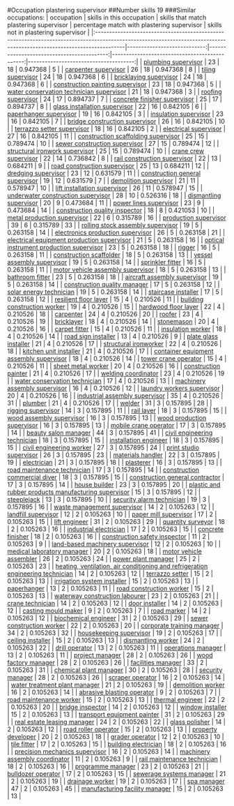 #Occupation plastering supervisor
##Number skills 19
###Similar occupations:
| occupation                                                                                                                                                            |   skills in this occupation |   skills that match plastering supervisor |   percentage match with plastering supervisor |   skills not in plastering supervisor |
|:----------------------------------------------------------------------------------------------------------------------------------------------------------------------|----------------------------:|------------------------------------------:|----------------------------------------------:|--------------------------------------:|
| [plumbing supervisor](plumbing_supervisor.md)                                                                                                                         |                          23 |                                        18 |                                      0.947368 |                                     5 |
| [carpenter supervisor](carpenter_supervisor.md)                                                                                                                       |                          26 |                                        18 |                                      0.947368 |                                     8 |
| [tiling supervisor](tiling_supervisor.md)                                                                                                                             |                          24 |                                        18 |                                      0.947368 |                                     6 |
| [bricklaying supervisor](bricklaying_supervisor.md)                                                                                                                   |                          24 |                                        18 |                                      0.947368 |                                     6 |
| [construction painting supervisor](construction_painting_supervisor.md)                                                                                               |                          23 |                                        18 |                                      0.947368 |                                     5 |
| [water conservation technician supervisor](water_conservation_technician_supervisor.md)                                                                               |                          21 |                                        18 |                                      0.947368 |                                     3 |
| [roofing supervisor](roofing_supervisor.md)                                                                                                                           |                          24 |                                        17 |                                      0.894737 |                                     7 |
| [concrete finisher supervisor](concrete_finisher_supervisor.md)                                                                                                       |                          25 |                                        17 |                                      0.894737 |                                     8 |
| [glass installation supervisor](glass_installation_supervisor.md)                                                                                                     |                          22 |                                        16 |                                      0.842105 |                                     6 |
| [paperhanger supervisor](paperhanger_supervisor.md)                                                                                                                   |                          19 |                                        16 |                                      0.842105 |                                     3 |
| [insulation supervisor](insulation_supervisor.md)                                                                                                                     |                          23 |                                        16 |                                      0.842105 |                                     7 |
| [bridge construction supervisor](bridge_construction_supervisor.md)                                                                                                   |                          26 |                                        16 |                                      0.842105 |                                    10 |
| [terrazzo setter supervisor](terrazzo_setter_supervisor.md)                                                                                                           |                          18 |                                        16 |                                      0.842105 |                                     2 |
| [electrical supervisor](electrical_supervisor.md)                                                                                                                     |                          27 |                                        16 |                                      0.842105 |                                    11 |
| [construction scaffolding supervisor](construction_scaffolding_supervisor.md)                                                                                         |                          25 |                                        15 |                                      0.789474 |                                    10 |
| [sewer construction supervisor](sewer_construction_supervisor.md)                                                                                                     |                          27 |                                        15 |                                      0.789474 |                                    12 |
| [structural ironwork supervisor](structural_ironwork_supervisor.md)                                                                                                   |                          25 |                                        15 |                                      0.789474 |                                    10 |
| [crane crew supervisor](crane_crew_supervisor.md)                                                                                                                     |                          22 |                                        14 |                                      0.736842 |                                     8 |
| [rail construction supervisor](rail_construction_supervisor.md)                                                                                                       |                          22 |                                        13 |                                      0.684211 |                                     9 |
| [road construction supervisor](road_construction_supervisor.md)                                                                                                       |                          25 |                                        13 |                                      0.684211 |                                    12 |
| [dredging supervisor](dredging_supervisor.md)                                                                                                                         |                          23 |                                        12 |                                      0.631579 |                                    11 |
| [construction general supervisor](construction_general_supervisor.md)                                                                                                 |                          19 |                                        12 |                                      0.631579 |                                     7 |
| [demolition supervisor](demolition_supervisor.md)                                                                                                                     |                          21 |                                        11 |                                      0.578947 |                                    10 |
| [lift installation supervisor](lift_installation_supervisor.md)                                                                                                       |                          26 |                                        11 |                                      0.578947 |                                    15 |
| [underwater construction supervisor](underwater_construction_supervisor.md)                                                                                           |                          28 |                                        10 |                                      0.526316 |                                    18 |
| [dismantling supervisor](dismantling_supervisor.md)                                                                                                                   |                          20 |                                         9 |                                      0.473684 |                                    11 |
| [power lines supervisor](power_lines_supervisor.md)                                                                                                                   |                          23 |                                         9 |                                      0.473684 |                                    14 |
| [construction quality inspector](construction_quality_inspector.md)                                                                                                   |                          18 |                                         8 |                                      0.421053 |                                    10 |
| [metal production supervisor](metal_production_supervisor.md)                                                                                                         |                          22 |                                         6 |                                      0.315789 |                                    16 |
| [production supervisor](production_supervisor.md)                                                                                                                     |                          39 |                                         6 |                                      0.315789 |                                    33 |
| [rolling stock assembly supervisor](rolling_stock_assembly_supervisor.md)                                                                                             |                          19 |                                         5 |                                      0.263158 |                                    14 |
| [electronics production supervisor](electronics_production_supervisor.md)                                                                                             |                          26 |                                         5 |                                      0.263158 |                                    21 |
| [electrical equipment production supervisor](electrical_equipment_production_supervisor.md)                                                                           |                          21 |                                         5 |                                      0.263158 |                                    16 |
| [optical instrument production supervisor](optical_instrument_production_supervisor.md)                                                                               |                          23 |                                         5 |                                      0.263158 |                                    18 |
| [rigger](rigger.md)                                                                                                                                                   |                          16 |                                         5 |                                      0.263158 |                                    11 |
| [construction scaffolder](construction_scaffolder.md)                                                                                                                 |                          18 |                                         5 |                                      0.263158 |                                    13 |
| [vessel assembly supervisor](vessel_assembly_supervisor.md)                                                                                                           |                          19 |                                         5 |                                      0.263158 |                                    14 |
| [sprinkler fitter](sprinkler_fitter.md)                                                                                                                               |                          16 |                                         5 |                                      0.263158 |                                    11 |
| [motor vehicle assembly supervisor](motor_vehicle_assembly_supervisor.md)                                                                                             |                          18 |                                         5 |                                      0.263158 |                                    13 |
| [bathroom fitter](bathroom_fitter.md)                                                                                                                                 |                          23 |                                         5 |                                      0.263158 |                                    18 |
| [aircraft assembly supervisor](aircraft_assembly_supervisor.md)                                                                                                       |                          19 |                                         5 |                                      0.263158 |                                    14 |
| [construction quality manager](construction_quality_manager.md)                                                                                                       |                          17 |                                         5 |                                      0.263158 |                                    12 |
| [solar energy technician](solar_energy_technician.md)                                                                                                                 |                          19 |                                         5 |                                      0.263158 |                                    14 |
| [staircase installer](staircase_installer.md)                                                                                                                         |                          17 |                                         5 |                                      0.263158 |                                    12 |
| [resilient floor layer](resilient_floor_layer.md)                                                                                                                     |                          15 |                                         4 |                                      0.210526 |                                    11 |
| [building construction worker](building_construction_worker.md)                                                                                                       |                          19 |                                         4 |                                      0.210526 |                                    15 |
| [hardwood floor layer](hardwood_floor_layer.md)                                                                                                                       |                          22 |                                         4 |                                      0.210526 |                                    18 |
| [carpenter](carpenter.md)                                                                                                                                             |                          24 |                                         4 |                                      0.210526 |                                    20 |
| [roofer](roofer.md)                                                                                                                                                   |                          23 |                                         4 |                                      0.210526 |                                    19 |
| [bricklayer](bricklayer.md)                                                                                                                                           |                          18 |                                         4 |                                      0.210526 |                                    14 |
| [stonemason](stonemason.md)                                                                                                                                           |                          20 |                                         4 |                                      0.210526 |                                    16 |
| [carpet fitter](carpet_fitter.md)                                                                                                                                     |                          15 |                                         4 |                                      0.210526 |                                    11 |
| [insulation worker](insulation_worker.md)                                                                                                                             |                          18 |                                         4 |                                      0.210526 |                                    14 |
| [road sign installer](road_sign_installer.md)                                                                                                                         |                          13 |                                         4 |                                      0.210526 |                                     9 |
| [plate glass installer](plate_glass_installer.md)                                                                                                                     |                          21 |                                         4 |                                      0.210526 |                                    17 |
| [structural ironworker](structural_ironworker.md)                                                                                                                     |                          22 |                                         4 |                                      0.210526 |                                    18 |
| [kitchen unit installer](kitchen_unit_installer.md)                                                                                                                   |                          21 |                                         4 |                                      0.210526 |                                    17 |
| [container equipment assembly supervisor](container_equipment_assembly_supervisor.md)                                                                                 |                          18 |                                         4 |                                      0.210526 |                                    14 |
| [tower crane operator](tower_crane_operator.md)                                                                                                                       |                          15 |                                         4 |                                      0.210526 |                                    11 |
| [sheet metal worker](sheet_metal_worker.md)                                                                                                                           |                          20 |                                         4 |                                      0.210526 |                                    16 |
| [construction painter](construction_painter.md)                                                                                                                       |                          21 |                                         4 |                                      0.210526 |                                    17 |
| [welding coordinator](welding_coordinator.md)                                                                                                                         |                          23 |                                         4 |                                      0.210526 |                                    19 |
| [water conservation technician](water_conservation_technician.md)                                                                                                     |                          17 |                                         4 |                                      0.210526 |                                    13 |
| [machinery assembly supervisor](machinery_assembly_supervisor.md)                                                                                                     |                          16 |                                         4 |                                      0.210526 |                                    12 |
| [laundry workers supervisor](laundry_workers_supervisor.md)                                                                                                           |                          20 |                                         4 |                                      0.210526 |                                    16 |
| [industrial assembly supervisor](industrial_assembly_supervisor.md)                                                                                                   |                          35 |                                         4 |                                      0.210526 |                                    31 |
| [plumber](plumber.md)                                                                                                                                                 |                          21 |                                         4 |                                      0.210526 |                                    17 |
| [welder](welder.md)                                                                                                                                                   |                          31 |                                         3 |                                      0.157895 |                                    28 |
| [rigging supervisor](rigging_supervisor.md)                                                                                                                           |                          14 |                                         3 |                                      0.157895 |                                    11 |
| [rail layer](rail_layer.md)                                                                                                                                           |                          18 |                                         3 |                                      0.157895 |                                    15 |
| [wood assembly supervisor](wood_assembly_supervisor.md)                                                                                                               |                          16 |                                         3 |                                      0.157895 |                                    13 |
| [wood production supervisor](wood_production_supervisor.md)                                                                                                           |                          16 |                                         3 |                                      0.157895 |                                    13 |
| [mobile crane operator](mobile_crane_operator.md)                                                                                                                     |                          17 |                                         3 |                                      0.157895 |                                    14 |
| [beauty salon manager](beauty_salon_manager.md)                                                                                                                       |                          44 |                                         3 |                                      0.157895 |                                    41 |
| [civil engineering technician](civil_engineering_technician.md)                                                                                                       |                          18 |                                         3 |                                      0.157895 |                                    15 |
| [installation engineer](installation_engineer.md)                                                                                                                     |                          18 |                                         3 |                                      0.157895 |                                    15 |
| [civil engineering worker](civil_engineering_worker.md)                                                                                                               |                          27 |                                         3 |                                      0.157895 |                                    24 |
| [print studio supervisor](print_studio_supervisor.md)                                                                                                                 |                          26 |                                         3 |                                      0.157895 |                                    23 |
| [materials handler](materials_handler.md)                                                                                                                             |                          22 |                                         3 |                                      0.157895 |                                    19 |
| [electrician](electrician.md)                                                                                                                                         |                          21 |                                         3 |                                      0.157895 |                                    18 |
| [plasterer](plasterer.md)                                                                                                                                             |                          16 |                                         3 |                                      0.157895 |                                    13 |
| [road maintenance technician](road_maintenance_technician.md)                                                                                                         |                          17 |                                         3 |                                      0.157895 |                                    14 |
| [construction commercial diver](construction_commercial_diver.md)                                                                                                     |                          18 |                                         3 |                                      0.157895 |                                    15 |
| [construction general contractor](construction_general_contractor.md)                                                                                                 |                          17 |                                         3 |                                      0.157895 |                                    14 |
| [house builder](house_builder.md)                                                                                                                                     |                          23 |                                         3 |                                      0.157895 |                                    20 |
| [plastic and rubber products manufacturing supervisor](plastic_and_rubber_products_manufacturing_supervisor.md)                                                       |                          15 |                                         3 |                                      0.157895 |                                    12 |
| [steeplejack](steeplejack.md)                                                                                                                                         |                          13 |                                         3 |                                      0.157895 |                                    10 |
| [security alarm technician](security_alarm_technician.md)                                                                                                             |                          19 |                                         3 |                                      0.157895 |                                    16 |
| [waste management supervisor](waste_management_supervisor.md)                                                                                                         |                          14 |                                         2 |                                      0.105263 |                                    12 |
| [landfill supervisor](landfill_supervisor.md)                                                                                                                         |                          12 |                                         2 |                                      0.105263 |                                    10 |
| [paper mill supervisor](paper_mill_supervisor.md)                                                                                                                     |                          17 |                                         2 |                                      0.105263 |                                    15 |
| [lift engineer](lift_engineer.md)                                                                                                                                     |                          31 |                                         2 |                                      0.105263 |                                    29 |
| [quantity surveyor](quantity_surveyor.md)                                                                                                                             |                          18 |                                         2 |                                      0.105263 |                                    16 |
| [industrial electrician](industrial_electrician.md)                                                                                                                   |                          17 |                                         2 |                                      0.105263 |                                    15 |
| [concrete finisher](concrete_finisher.md)                                                                                                                             |                          18 |                                         2 |                                      0.105263 |                                    16 |
| [construction safety inspector](construction_safety_inspector.md)                                                                                                     |                          11 |                                         2 |                                      0.105263 |                                     9 |
| [land-based machinery supervisor](land-based_machinery_supervisor.md)                                                                                                 |                          12 |                                         2 |                                      0.105263 |                                    10 |
| [medical laboratory manager](medical_laboratory_manager.md)                                                                                                           |                          20 |                                         2 |                                      0.105263 |                                    18 |
| [motor vehicle assembler](motor_vehicle_assembler.md)                                                                                                                 |                          26 |                                         2 |                                      0.105263 |                                    24 |
| [power plant manager](power_plant_manager.md)                                                                                                                         |                          25 |                                         2 |                                      0.105263 |                                    23 |
| [heating, ventilation, air conditioning and refrigeration engineering technician](heating,_ventilation,_air_conditioning_and_refrigeration_engineering_technician.md) |                          14 |                                         2 |                                      0.105263 |                                    12 |
| [terrazzo setter](terrazzo_setter.md)                                                                                                                                 |                          15 |                                         2 |                                      0.105263 |                                    13 |
| [irrigation system installer](irrigation_system_installer.md)                                                                                                         |                          15 |                                         2 |                                      0.105263 |                                    13 |
| [paperhanger](paperhanger.md)                                                                                                                                         |                          13 |                                         2 |                                      0.105263 |                                    11 |
| [road construction worker](road_construction_worker.md)                                                                                                               |                          15 |                                         2 |                                      0.105263 |                                    13 |
| [waterway construction labourer](waterway_construction_labourer.md)                                                                                                   |                          23 |                                         2 |                                      0.105263 |                                    21 |
| [crane technician](crane_technician.md)                                                                                                                               |                          14 |                                         2 |                                      0.105263 |                                    12 |
| [door installer](door_installer.md)                                                                                                                                   |                          14 |                                         2 |                                      0.105263 |                                    12 |
| [casting mould maker](casting_mould_maker.md)                                                                                                                         |                           9 |                                         2 |                                      0.105263 |                                     7 |
| [road marker](road_marker.md)                                                                                                                                         |                          14 |                                         2 |                                      0.105263 |                                    12 |
| [biochemical engineer](biochemical_engineer.md)                                                                                                                       |                          31 |                                         2 |                                      0.105263 |                                    29 |
| [sewer construction worker](sewer_construction_worker.md)                                                                                                             |                          22 |                                         2 |                                      0.105263 |                                    20 |
| [corporate training manager](corporate_training_manager.md)                                                                                                           |                          34 |                                         2 |                                      0.105263 |                                    32 |
| [housekeeping supervisor](housekeeping_supervisor.md)                                                                                                                 |                          19 |                                         2 |                                      0.105263 |                                    17 |
| [ceiling installer](ceiling_installer.md)                                                                                                                             |                          15 |                                         2 |                                      0.105263 |                                    13 |
| [dismantling worker](dismantling_worker.md)                                                                                                                           |                          24 |                                         2 |                                      0.105263 |                                    22 |
| [drill operator](drill_operator.md)                                                                                                                                   |                          13 |                                         2 |                                      0.105263 |                                    11 |
| [operations manager](operations_manager.md)                                                                                                                           |                          13 |                                         2 |                                      0.105263 |                                    11 |
| [project manager](project_manager.md)                                                                                                                                 |                          28 |                                         2 |                                      0.105263 |                                    26 |
| [wood factory manager](wood_factory_manager.md)                                                                                                                       |                          28 |                                         2 |                                      0.105263 |                                    26 |
| [facilities manager](facilities_manager.md)                                                                                                                           |                          33 |                                         2 |                                      0.105263 |                                    31 |
| [chemical plant manager](chemical_plant_manager.md)                                                                                                                   |                          30 |                                         2 |                                      0.105263 |                                    28 |
| [security manager](security_manager.md)                                                                                                                               |                          28 |                                         2 |                                      0.105263 |                                    26 |
| [scraper operator](scraper_operator.md)                                                                                                                               |                          16 |                                         2 |                                      0.105263 |                                    14 |
| [water treatment plant manager](water_treatment_plant_manager.md)                                                                                                     |                          21 |                                         2 |                                      0.105263 |                                    19 |
| [demolition worker](demolition_worker.md)                                                                                                                             |                          16 |                                         2 |                                      0.105263 |                                    14 |
| [abrasive blasting operator](abrasive_blasting_operator.md)                                                                                                           |                           9 |                                         2 |                                      0.105263 |                                     7 |
| [road maintenance worker](road_maintenance_worker.md)                                                                                                                 |                          15 |                                         2 |                                      0.105263 |                                    13 |
| [thermal engineer](thermal_engineer.md)                                                                                                                               |                          22 |                                         2 |                                      0.105263 |                                    20 |
| [bridge inspector](bridge_inspector.md)                                                                                                                               |                          14 |                                         2 |                                      0.105263 |                                    12 |
| [window installer](window_installer.md)                                                                                                                               |                          15 |                                         2 |                                      0.105263 |                                    13 |
| [transport equipment painter](transport_equipment_painter.md)                                                                                                         |                          31 |                                         2 |                                      0.105263 |                                    29 |
| [real estate leasing manager](real_estate_leasing_manager.md)                                                                                                         |                          24 |                                         2 |                                      0.105263 |                                    22 |
| [glass polisher](glass_polisher.md)                                                                                                                                   |                          14 |                                         2 |                                      0.105263 |                                    12 |
| [road roller operator](road_roller_operator.md)                                                                                                                       |                          15 |                                         2 |                                      0.105263 |                                    13 |
| [property developer](property_developer.md)                                                                                                                           |                          20 |                                         2 |                                      0.105263 |                                    18 |
| [grader operator](grader_operator.md)                                                                                                                                 |                          12 |                                         2 |                                      0.105263 |                                    10 |
| [tile fitter](tile_fitter.md)                                                                                                                                         |                          17 |                                         2 |                                      0.105263 |                                    15 |
| [building electrician](building_electrician.md)                                                                                                                       |                          18 |                                         2 |                                      0.105263 |                                    16 |
| [precision mechanics supervisor](precision_mechanics_supervisor.md)                                                                                                   |                          16 |                                         2 |                                      0.105263 |                                    14 |
| [machinery assembly coordinator](machinery_assembly_coordinator.md)                                                                                                   |                          11 |                                         2 |                                      0.105263 |                                     9 |
| [rail maintenance technician](rail_maintenance_technician.md)                                                                                                         |                          18 |                                         2 |                                      0.105263 |                                    16 |
| [programme manager](programme_manager.md)                                                                                                                             |                          23 |                                         2 |                                      0.105263 |                                    21 |
| [bulldozer operator](bulldozer_operator.md)                                                                                                                           |                          17 |                                         2 |                                      0.105263 |                                    15 |
| [sewerage systems manager](sewerage_systems_manager.md)                                                                                                               |                          21 |                                         2 |                                      0.105263 |                                    19 |
| [drainage worker](drainage_worker.md)                                                                                                                                 |                          19 |                                         2 |                                      0.105263 |                                    17 |
| [spa manager](spa_manager.md)                                                                                                                                         |                          47 |                                         2 |                                      0.105263 |                                    45 |
| [manufacturing facility manager](manufacturing_facility_manager.md)                                                                                                   |                          15 |                                         2 |                                      0.105263 |                                    13 |
